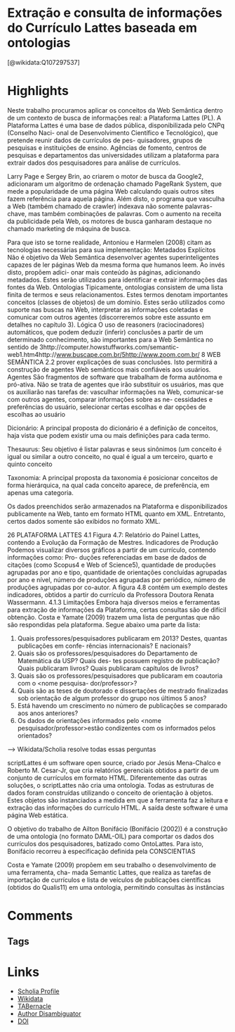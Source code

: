 
Extração e consulta de informações do Currículo Lattes baseada em ontologias
============================================================================
  
  [@wikidata:Q107297537]  
  

# Highlights
Neste trabalho procuramos aplicar os conceitos da Web Semântica dentro de um contexto de
busca de informações real: a Plataforma Lattes (PL).
A Plataforma Lattes é uma base de dados pública, disponibilizada pelo CNPq (Conselho Naci-
onal de Desenvolvimento Científico e Tecnológico), que pretende reunir dados de currículos de pes-
quisadores, grupos de pesquisas e instituições de ensino. Agências de fomento, centros de pesquisas
e departamentos das universidades utilizam a plataforma para extrair dados dos pesquisadores para
análise de currículos.

Larry Page e Sergey Brin, ao criarem o motor de busca da Google2, adicionaram um algoritmo
de ordenação chamado PageRank System, que mede a popularidade de uma página Web calculando
quais outros sites fazem referência para aquela página. Além disto, o programa que vasculha a Web
(também chamado de crawler) indexava não somente palavras-chave, mas também combinações de
palavras.
Com o aumento na receita da publicidade pela Web, os motores de busca ganharam destaque
no chamado marketing de máquina de busca.


Para que isto se torne realidade, Antoniou e Harmelen (2008) citam as tecnologias necessárias
para sua implementação:
Metadados Explícitos Não é objetivo da Web Semântica desenvolver agentes superinteligentes
capazes de ler páginas Web da mesma forma que humanos leem. Ao invés disto, propõem adici-
onar mais conteúdo às páginas, adicionando metadados. Estes serão utilizados para identificar
e extrair informações das fontes da Web.
Ontologias Tipicamente, ontologias consistem de uma lista finita de termos e seus relacionamentos.
Estes termos denotam importantes conceitos (classes de objetos) de um domínio. Estes serão
utilizados como suporte nas buscas na Web, interpretar as informações coletadas e comunicar
com outros agentes (discorreremos sobre este assunto em detalhes no capítulo 3).
Lógica O uso de reasoners (raciocinadores) automáticos, que podem deduzir (inferir) conclusões a
partir de um determinado conhecimento, são importantes para a Web Semântica no sentido de
3http://computer.howstuffworks.com/semantic-web1.htm4http://www.buscape.com.br/5http://www.zoom.com.br/
8 WEB SEMÂNTICA 2.2
prover explicações de suas conclusões. Isto permitirá a construção de agentes Web semânticos
mais confiáveis aos usuários.
Agentes São fragmentos de software que trabalham de forma autônoma e pró-ativa. Não se trata
de agentes que irão substituir os usuários, mas que os auxiliarão nas tarefas de: vasculhar
informações na Web, comunicar-se com outros agentes, comparar informações sobre as ne-
cessidades e preferências do usuário, selecionar certas escolhas e dar opções de escolhas ao
usuário

Dicionário: A principal proposta do dicionário é a definição de conceitos, haja vista que
podem existir uma ou mais definições para cada termo.

 Thesaurus: Seu objetivo é listar palavras e seus sinônimos (um conceito é igual ou similar a
outro conceito, no qual é igual a um terceiro, quarto e quinto conceito

Taxonomia: A principal proposta da taxonomia é posicionar conceitos de forma hierárquica,
na qual cada conceito aparece, de preferência, em apenas uma categoria.

Os dados preenchidos serão armazenados na Plataforma e disponibilizados publicamente na
Web, tanto em formato HTML quanto em XML. Entretanto, certos dados somente são exibidos no
formato XML.

26 PLATAFORMA LATTES 4.1
Figura 4.7: Relatório do Painel Lattes, contendo a Evolução da Formação de Mestres.
Indicadores de Produção
Podemos visualizar diversos gráficos a partir de um currículo, contendo informações como: Pro-
duções referenciadas em base de dados de citações (como Scopus4 e Web of Science5), quantidade
de produções agrupadas por ano e tipo, quantidade de orientações concluídas agrupadas por ano e
nível, número de produções agrupadas por periódico, número de produções agrupadas por co-autor.
A figura 4.8 contém um exemplo destes indicadores, obtidos a partir do currículo da Professora
Doutora Renata Wassermann.
4.1.3 Limitações
Embora haja diversos meios e ferramentas para extração de informações da Plataforma, certas
consultas são de difícil obtenção. Costa e Yamate (2009) trazem uma lista de perguntas que não
são respondidas pela plataforma. Segue abaixo uma parte da lista:
1. Quais professores/pesquisadores publicaram em 2013? Destes, quantas publicações em confe-
rências internacionais? E nacionais?
2. Quais são os professores/pesquisadores do Departamento de Matemática da USP? Quais des-
tes possuem registro de publicação? Quais publicaram livros? Quais publicaram capítulos de
livros?
3. Quais são os professores/pesquisadores que publicaram em coautoria com o <nome pesquisa-
dor/professor>?
4. Quais são as teses de doutorado e dissertações de mestrado finalizadas sob orientação de algum
professor do grupo nos últimos 5 anos?
5. Está havendo um crescimento no número de publicações se comparado aos anos anteriores?
6. Os dados de orientações informados pelo <nome pesquisador/professor>estão condizentes
com os informados pelos orientados?

--> Wikidata/Scholia resolve todas essas perguntas

scriptLattes é um software open source, criado por Jesús Mena-Chalco e Roberto M. Cesar-Jr,
que cria relatórios gerenciais obtidos a partir de um conjunto de currículos em formato HTML.
Diferentemente das outras soluções, o scriptLattes não cria uma ontologia. Todas as estruturas de
dados foram construídas utilizando o conceito de orientação à objetos. Estes objetos são instanciados
a medida em que a ferramenta faz a leitura e extração das informações do currículo HTML.
A saída deste software é uma página Web estática.

O objetivo do trabalho de Ailton Bonifácio (Bonifácio (2002)) é a construção de uma ontologia
(no formato DAML-OIL) para comportar os dados dos currículos dos pesquisadores, batizado como
OntoLattes. Para isto, Bonifácio recorreu à especificação definida pela CONSCIENTIAS

Costa e Yamate (2009) propõem em seu trabalho o desenvolvimento de uma ferramenta, cha-
mada Semantic Lattes, que realiza as tarefas de importação de currículos e lista de veículos de
publicações científicas (obtidos do Qualis11) em uma ontologia, permitindo consultas às instâncias

# Comments

## Tags

# Links
  
 * [Scholia Profile](https://scholia.toolforge.org/work/Q107297537)  
 * [Wikidata](https://www.wikidata.org/wiki/Q107297537)  
 * [TABernacle](https://tabernacle.toolforge.org/?#/tab/manual/Q107297537/P921%3BP4510)  
 * [Author Disambiguator](https://author-disambiguator.toolforge.org/work_item_oauth.php?id=Q107297537&batch_id=&match=1&author_list_id=&doit=Get+author+links+for+work)  
 * [DOI](https://doi.org/10.11606/D.45.2013.TDE-18122013-080644)  
